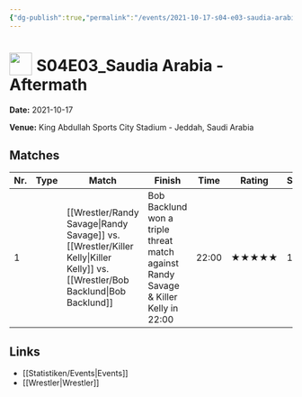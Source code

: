 ```yaml
---
{"dg-publish":true,"permalink":"/events/2021-10-17-s04-e03-saudia-arabia-aftermath/","title":"S04E03_Saudia Arabia - Aftermath","noteIcon":""}
---
```



# <img src="https://github.com/CptSpaulding1980/choke-slam-wrestling/releases/download/images/ChokeSlam.png" width="40" style="vertical-align:bottom; margin-right:8px;">**S04E03_Saudia Arabia - Aftermath**

**Date:** 2021-10-17

**Venue:** King Abdullah Sports City Stadium - Jeddah, Saudi Arabia

## Matches

| Nr. | Type | Match | Finish | Time | Rating | Score |
|-----|------|-------|--------|------|--------|-------|
| 1 |  | [[Wrestler/Randy Savage\|Randy Savage]] vs. [[Wrestler/Killer Kelly\|Killer Kelly]] vs. [[Wrestler/Bob Backlund\|Bob Backlund]] | Bob Backlund won a triple threat match against Randy Savage & Killer Kelly in  22:00 | 22:00 | ★★★★★ | 103 |

## Links
- [[Statistiken/Events\|Events]]
- [[Wrestler\|Wrestler]]
